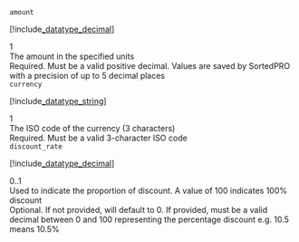 <div class="property">
    <div class="name"><code>amount</code></div>
    <div class="type">

[!include[_datatype_decimal](_datatype_decimal.md)]
</div>
    <div class="occurs">1</div>
    <div class="description">The amount in the specified units</div>
    <div class="validation">Required. Must be a valid positive decimal. Values are saved by SortedPRO with a precision of up to 5 decimal places</div>
</div>
<div class="property">
    <div class="name"><code>currency</code></div>
    <div class="type">

[!include[_datatype_string](_datatype_string.md)]
</div>
    <div class="occurs">1</div>
    <div class="description">The ISO code of the currency (3 characters)</div>
    <div class="validation">Required. Must be a valid 3-character ISO code</div>
</div>
<div class="property">
    <div class="name"><code>discount_rate</code></div>
    <div class="type">

[!include[_datatype_decimal](_datatype_decimal.md)]
</div>
    <div class="occurs">0..1</div>
    <div class="description">Used to indicate the proportion of discount. A value of 100 indicates 100% discount</div>
    <div class="validation">Optional. If not provided, will default to 0. If provided, must be a valid decimal between 0 and 100 representing the percentage discount e.g. 10.5 means 10.5%</div>
</div>